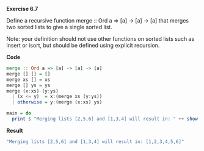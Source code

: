 **Exercise 6.7**

Define a recursive function merge :: Ord a => [a] -> [a] -> [a] that merges two sorted lists to give a single sorted list.

Note: your definition should not use other functions on sorted lists such as insert or isort, but should be defined using explicit recursion. 

**Code**

```haskell
merge :: Ord a => [a] -> [a] -> [a]
merge [] [] = []
merge xs [] = xs
merge [] ys = ys
merge (x:xs) (y:ys)
  | (x <= y)  = x:(merge xs (y:ys))
  | otherwise = y:(merge (x:xs) ys)

main = do
  print $ "Merging lists [2,5,6] and [1,3,4] will result in: " ++ show (merge [2,5,6] [1,3,4])
```

**Result**
```bash
"Merging lists [2,5,6] and [1,3,4] will result in: [1,2,3,4,5,6]"
```
